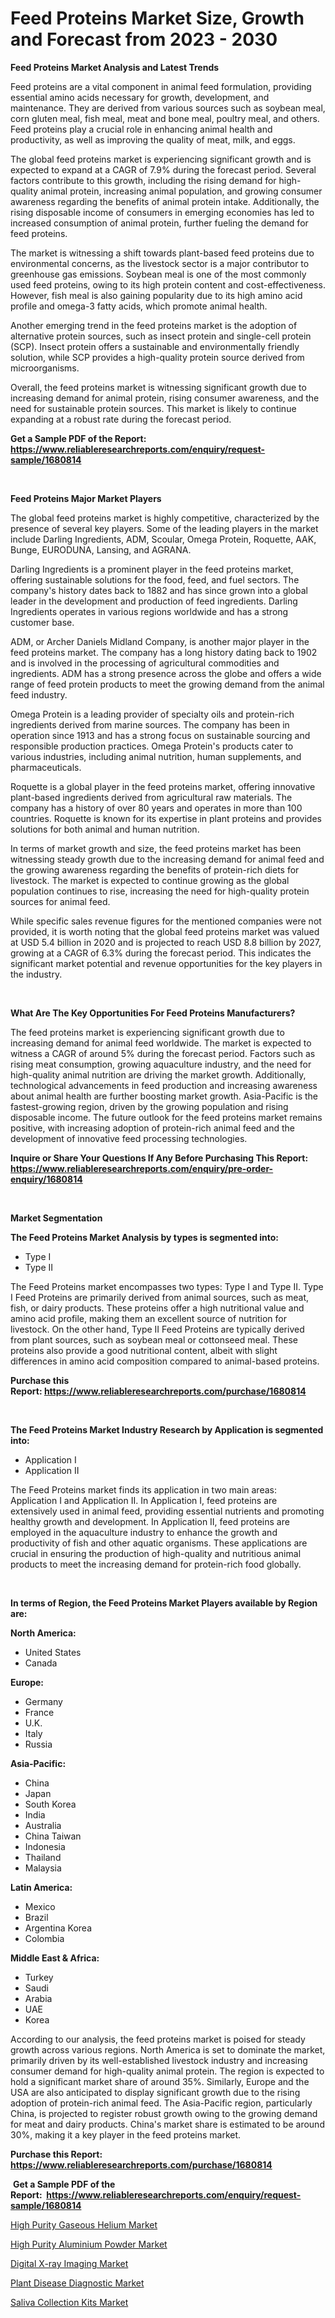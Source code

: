 <p><h1>Feed Proteins Market Size, Growth and Forecast from 2023 - 2030</h1></p><p><strong>Feed Proteins Market Analysis and Latest Trends</strong></p>
<p><p>Feed proteins are a vital component in animal feed formulation, providing essential amino acids necessary for growth, development, and maintenance. They are derived from various sources such as soybean meal, corn gluten meal, fish meal, meat and bone meal, poultry meal, and others. Feed proteins play a crucial role in enhancing animal health and productivity, as well as improving the quality of meat, milk, and eggs.</p><p>The global feed proteins market is experiencing significant growth and is expected to expand at a CAGR of 7.9% during the forecast period. Several factors contribute to this growth, including the rising demand for high-quality animal protein, increasing animal population, and growing consumer awareness regarding the benefits of animal protein intake. Additionally, the rising disposable income of consumers in emerging economies has led to increased consumption of animal protein, further fueling the demand for feed proteins.</p><p>The market is witnessing a shift towards plant-based feed proteins due to environmental concerns, as the livestock sector is a major contributor to greenhouse gas emissions. Soybean meal is one of the most commonly used feed proteins, owing to its high protein content and cost-effectiveness. However, fish meal is also gaining popularity due to its high amino acid profile and omega-3 fatty acids, which promote animal health.</p><p>Another emerging trend in the feed proteins market is the adoption of alternative protein sources, such as insect protein and single-cell protein (SCP). Insect protein offers a sustainable and environmentally friendly solution, while SCP provides a high-quality protein source derived from microorganisms.</p><p>Overall, the feed proteins market is witnessing significant growth due to increasing demand for animal protein, rising consumer awareness, and the need for sustainable protein sources. This market is likely to continue expanding at a robust rate during the forecast period.</p></p>
<p><strong>Get a Sample PDF of the Report:&nbsp; <a href="https://www.reliableresearchreports.com/enquiry/request-sample/1680814">https://www.reliableresearchreports.com/enquiry/request-sample/1680814</a></strong></p>
<p>&nbsp;</p>
<p><strong>Feed Proteins Major Market Players</strong></p>
<p><p>The global feed proteins market is highly competitive, characterized by the presence of several key players. Some of the leading players in the market include Darling Ingredients, ADM, Scoular, Omega Protein, Roquette, AAK, Bunge, EURODUNA, Lansing, and AGRANA.</p><p>Darling Ingredients is a prominent player in the feed proteins market, offering sustainable solutions for the food, feed, and fuel sectors. The company's history dates back to 1882 and has since grown into a global leader in the development and production of feed ingredients. Darling Ingredients operates in various regions worldwide and has a strong customer base.</p><p>ADM, or Archer Daniels Midland Company, is another major player in the feed proteins market. The company has a long history dating back to 1902 and is involved in the processing of agricultural commodities and ingredients. ADM has a strong presence across the globe and offers a wide range of feed protein products to meet the growing demand from the animal feed industry.</p><p>Omega Protein is a leading provider of specialty oils and protein-rich ingredients derived from marine sources. The company has been in operation since 1913 and has a strong focus on sustainable sourcing and responsible production practices. Omega Protein's products cater to various industries, including animal nutrition, human supplements, and pharmaceuticals.</p><p>Roquette is a global player in the feed proteins market, offering innovative plant-based ingredients derived from agricultural raw materials. The company has a history of over 80 years and operates in more than 100 countries. Roquette is known for its expertise in plant proteins and provides solutions for both animal and human nutrition.</p><p>In terms of market growth and size, the feed proteins market has been witnessing steady growth due to the increasing demand for animal feed and the growing awareness regarding the benefits of protein-rich diets for livestock. The market is expected to continue growing as the global population continues to rise, increasing the need for high-quality protein sources for animal feed.</p><p>While specific sales revenue figures for the mentioned companies were not provided, it is worth noting that the global feed proteins market was valued at USD 5.4 billion in 2020 and is projected to reach USD 8.8 billion by 2027, growing at a CAGR of 6.3% during the forecast period. This indicates the significant market potential and revenue opportunities for the key players in the industry.</p></p>
<p>&nbsp;</p>
<p><strong>What Are The Key Opportunities For Feed Proteins Manufacturers?</strong></p>
<p><p>The feed proteins market is experiencing significant growth due to increasing demand for animal feed worldwide. The market is expected to witness a CAGR of around 5% during the forecast period. Factors such as rising meat consumption, growing aquaculture industry, and the need for high-quality animal nutrition are driving the market growth. Additionally, technological advancements in feed production and increasing awareness about animal health are further boosting market growth. Asia-Pacific is the fastest-growing region, driven by the growing population and rising disposable income. The future outlook for the feed proteins market remains positive, with increasing adoption of protein-rich animal feed and the development of innovative feed processing technologies.</p></p>
<p><strong>Inquire or Share Your Questions If Any Before Purchasing This Report: <a href="https://www.reliableresearchreports.com/enquiry/pre-order-enquiry/1680814">https://www.reliableresearchreports.com/enquiry/pre-order-enquiry/1680814</a></strong></p>
<p>&nbsp;</p>
<p><strong>Market Segmentation</strong></p>
<p><strong>The Feed Proteins Market Analysis by types is segmented into:</strong></p>
<p><ul><li>Type I</li><li>Type II</li></ul></p>
<p><p>The Feed Proteins market encompasses two types: Type I and Type II. Type I Feed Proteins are primarily derived from animal sources, such as meat, fish, or dairy products. These proteins offer a high nutritional value and amino acid profile, making them an excellent source of nutrition for livestock. On the other hand, Type II Feed Proteins are typically derived from plant sources, such as soybean meal or cottonseed meal. These proteins also provide a good nutritional content, albeit with slight differences in amino acid composition compared to animal-based proteins.</p></p>
<p><strong>Purchase this Report:&nbsp;<a href="https://www.reliableresearchreports.com/purchase/1680814">https://www.reliableresearchreports.com/purchase/1680814</a></strong></p>
<p>&nbsp;</p>
<p><strong>The Feed Proteins Market Industry Research by Application is segmented into:</strong></p>
<p><ul><li>Application I</li><li>Application II</li></ul></p>
<p><p>The Feed Proteins market finds its application in two main areas: Application I and Application II. In Application I, feed proteins are extensively used in animal feed, providing essential nutrients and promoting healthy growth and development. In Application II, feed proteins are employed in the aquaculture industry to enhance the growth and productivity of fish and other aquatic organisms. These applications are crucial in ensuring the production of high-quality and nutritious animal products to meet the increasing demand for protein-rich food globally.</p></p>
<p>&nbsp;</p>
<p><strong>In terms of Region, the Feed Proteins Market Players available by Region are:</strong></p>
<p>
    <p> <strong> North America: </strong>
        <ul>
            <li>United States</li>
            <li>Canada</li>
        </ul>
        </p> 
    <p> <strong> Europe: </strong>
        <ul>
            <li>Germany</li>
            <li>France</li>
            <li>U.K.</li>
            <li>Italy</li>
            <li>Russia</li>
        </ul>
        </p> 
    <p> <strong> Asia-Pacific: </strong>
        <ul>
            <li>China</li>
            <li>Japan</li>
            <li>South Korea</li>
            <li>India</li>
            <li>Australia</li>
            <li>China Taiwan</li>
            <li>Indonesia</li>
            <li>Thailand</li>
            <li>Malaysia</li>
        </ul>
        </p> 
    <p> <strong> Latin America: </strong>
        <ul>
            <li>Mexico</li>
            <li>Brazil</li>
            <li>Argentina Korea</li>
            <li>Colombia</li>
        </ul>
        </p> 
    <p> <strong> Middle East & Africa: </strong>
        <ul>
            <li>Turkey</li>
            <li>Saudi</li>
            <li>Arabia</li>
            <li>UAE</li>
            <li>Korea</li>
        </ul>
    </p>
    </p>
<p><p>According to our analysis, the feed proteins market is poised for steady growth across various regions. North America is set to dominate the market, primarily driven by its well-established livestock industry and increasing consumer demand for high-quality animal protein. The region is expected to hold a significant market share of around 35%. Similarly, Europe and the USA are also anticipated to display significant growth due to the rising adoption of protein-rich animal feed. The Asia-Pacific region, particularly China, is projected to register robust growth owing to the growing demand for meat and dairy products. China's market share is estimated to be around 30%, making it a key player in the feed proteins market.</p></p>
<p><strong>Purchase this Report: <a href="https://www.reliableresearchreports.com/purchase/1680814">https://www.reliableresearchreports.com/purchase/1680814</a></strong></p>
<p>&nbsp;<strong>Get a Sample PDF of the Report:&nbsp;&nbsp;<a href="https://www.reliableresearchreports.com/enquiry/request-sample/1680814">https://www.reliableresearchreports.com/enquiry/request-sample/1680814</a></strong></p>
<p><strong></strong></p>
<p><p><a href="https://www.linkedin.com/pulse/high-purity-gaseous-helium-market-size-2023-2030-global/">High Purity Gaseous Helium Market</a></p><p><a href="https://www.linkedin.com/pulse/high-purity-aluminium-powder-market-research-report-provides/">High Purity Aluminium Powder Market</a></p><p><a href="https://www.linkedin.com/pulse/decoding-digital-x-ray-imaging-market-deep-dive-latest-trends/">Digital X-ray Imaging Market</a></p><p><a href="https://medium.com/@jaylonlesch/plant-disease-diagnostic-market-size-cagr-trends-2024-2030-1678fe99656e">Plant Disease Diagnostic Market</a></p><p><a href="https://medium.com/@loretashyti01/saliva-collection-kits-market-size-cagr-trends-2024-2030-63d42b92b1ae">Saliva Collection Kits Market</a></p></p>